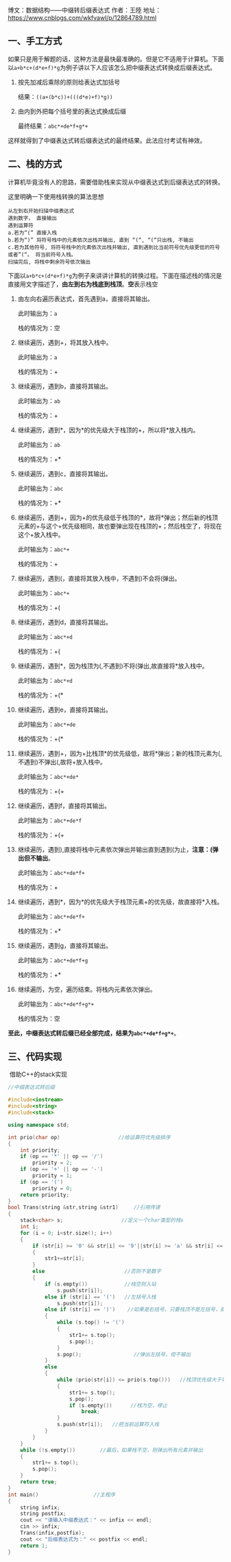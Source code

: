 博文：数据结构——中缀转后缀表达式
作者：王陸
地址：https://www.cnblogs.com/wkfvawl/p/12864789.html

<h2>一、手工方式</h2>
<div>
<div>
<p>如果只是用于解题的话，这种方法是最快最准确的。但是它不适用于计算机。下面以<code>a+b*c+(d*e+f)*g</code>为例子讲以下人应该怎么把中缀表达式转换成后缀表达式。</p>
<ol>
<li>
<p>按先加减后乘除的原则给表达式加括号</p>
<p>结果：<code>((a+(b*c))+(((d*e)+f)*g))</code></p>
</li>
<li>
<p>由内到外把每个括号里的表达式换成后缀</p>
<p>最终结果：<code>abc*+de*f+g*+</code></p>
</li>
</ol>
<p>这样就得到了中缀表达式转后缀表达式的最终结果。此法应付考试有神效。</p>
</div>
<h2>二、栈的方式</h2>
<p>计算机毕竟没有人的思路，需要借助栈来实现从中缀表达式到后缀表达式的转换。</p>
<p>这里明确一下使用栈转换的算法思想</p>

```
从左到右开始扫描中缀表达式
遇到数字， 直接输出
遇到运算符
a.若为“(” 直接入栈
b.若为“)” 将符号栈中的元素依次出栈并输出, 直到 “(“, “(“只出栈, 不输出
c.若为其他符号, 将符号栈中的元素依次出栈并输出, 直到遇到比当前符号优先级更低的符号或者”(“。 将当前符号入栈。
扫描完后, 将栈中剩余符号依次输出
```

<div>
<div>
<p>下面以<code>a+b*c+(d*e+f)*g</code>为例子来讲讲计算机的转换过程。下面在描述栈的情况是直接用文字描述了，<strong>由左到右为栈底到栈顶</strong>。<strong>空</strong>表示栈空</p>
<ol>
<li>
<p>由左向右遍历表达式，首先遇到a，直接将其输出。</p>
<p>此时输出为：<code>a</code></p>
<p>栈的情况为：空</p>
</li>
<li>
<p>继续遍历，遇到+，将其放入栈中。</p>
<p>此时输出为：<code>a</code></p>
<p>栈的情况为：+</p>
</li>
<li>
<p>继续遍历，遇到b，直接将其输出。</p>
<p>此时输出为：<code>ab</code></p>
<p>栈的情况为：+</p>
</li>
<li>
<p>继续遍历，遇到*，因为*的优先级大于栈顶的+，所以将*放入栈内。</p>
<p>此时输出为：<code>ab</code></p>
<p>栈的情况为：+*</p>
</li>
<li>
<p>继续遍历，遇到c，直接将其输出。</p>
<p>此时输出为：<code>abc</code></p>
<p>栈的情况为：+*</p>
</li>
<li>
<p>继续遍历，遇到+，因为+的优先级低于栈顶的*，故将*弹出；然后新的栈顶元素的+与这个+优先级相同，故也要弹出现在栈顶的+；然后栈空了，将现在这个+放入栈中。</p>
<p>此时输出为：<code>abc*+</code></p>
<p>栈的情况为：+</p>
</li>
<li>
<p>继续遍历，遇到(，直接将其放入栈中，不遇到)不会将(弹出。</p>
<p>此时输出为：<code>abc*+</code></p>
<p>栈的情况为：+(</p>
</li>
<li>
<p>继续遍历，遇到d，直接将其输出。</p>
<p>此时输出为：<code>abc*+d</code></p>
<p>栈的情况为：+(</p>
</li>
<li>
<p>继续遍历，遇到*，因为栈顶为(,不遇到)不将(弹出,故直接将*放入栈中。</p>
<p>此时输出为：<code>abc*+d</code></p>
<p>栈的情况为：+(*</p>
</li>
<li>
<p>继续遍历，遇到e，直接将其输出。</p>
<p>此时输出为：<code>abc*+de</code></p>
<p>栈的情况为：+(*</p>
</li>
<li>
<p>继续遍历，遇到+，因为+比栈顶*的优先级低，故将*弹出；新的栈顶元素为(,不遇到)不弹出(,故将+放入栈中。</p>
<p>此时输出为：<code>abc*+de*</code></p>
<p>栈的情况为：+(+</p>
</li>
<li>
<p>继续遍历，遇到f，直接将其输出。</p>
<p>此时输出为：<code>abc*+de*f</code></p>
<p>栈的情况为：+(+</p>
</li>
<li>
<p>继续遍历，遇到),直接将栈中元素依次弹出并输出直到遇到(为止，<strong>注意：(弹出但不输出</strong>。</p>
<p>此时输出为：<code>abc*+de*f+</code></p>
<p>栈的情况为：+</p>
</li>
<li>
<p>继续遍历，遇到*，因为*的优先级大于栈顶元素+的优先级，故直接将*入栈。</p>
<p>此时输出为：<code>abc*+de*f+</code></p>
<p>栈的情况为：+*</p>
</li>
<li>
<p>继续遍历，遇到g，直接将其输出。</p>
<p>此时输出为：<code>abc*+de*f+g</code></p>
<p>栈的情况为：+*</p>
</li>
<li>
<p>继续遍历，为空，遍历结束。将栈内元素依次弹出。</p>
<p>此时输出为：<code>abc*+de*f+g*+</code></p>
<p>栈的情况为：空</p>
</li>
</ol>
<p><strong>至此，中缀表达式转后缀已经全部完成，结果为<code>abc*+de*f+g*+</code></strong>。</p>
</div>
<h2>三、代码实现</h2>
<p>&nbsp;借助C++的stack实现</p>

```cpp
//中缀表达式转后缀

#include<iostream>
#include<string>
#include<stack>

using namespace std;

int prio(char op)                   //给运算符优先级排序
{
    int priority;
    if (op == '*' || op == '/')
        priority = 2;
    if (op == '+' || op == '-')
        priority = 1;
    if (op == '(')
        priority = 0;
    return priority;
}
bool Trans(string &str,string &str1)     //引用传递
{
    stack<char> s;                   //定义一个char类型的栈s
    int i;
    for (i = 0; i<str.size(); i++)
    {
        if (str[i] >= '0' && str[i] <= '9'||str[i] >= 'a' && str[i] <= 'z')      //如果是数字，直接入栈
        {
            str1+=str[i];
        }
        else                          //否则不是数字
        {
            if (s.empty())            //栈空则入站
                s.push(str[i]);
            else if (str[i] == '(')   //左括号入栈
                s.push(str[i]);
            else if (str[i] == ')')    //如果是右括号，只要栈顶不是左括号，就弹出并输出
            {
                while (s.top() != '(')
                {
                    str1+= s.top();
                    s.pop();
                }
                s.pop();                 //弹出左括号，但不输出
            }
            else
            {
                while (prio(str[i]) <= prio(s.top()))   //栈顶优先级大于等于当前运算符，则输出
                {
                    str1+= s.top();
                    s.pop();
                    if (s.empty())      //栈为空，停止
                        break;
                }
                s.push(str[i]);   //把当前运算符入栈
            }
        }
    }
    while (!s.empty())        //最后，如果栈不空，则弹出所有元素并输出
    {
        str1+= s.top();
        s.pop();
    }
    return true;
}
int main()                  //主程序
{
    string infix;
    string postfix;
    cout << "请输入中缀表达式：" << infix << endl;
    cin >> infix;
    Trans(infix,postfix);
    cout << "后缀表达式为：" << postfix << endl;
    return 1;
}
```
